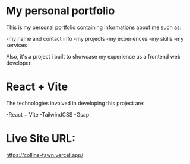 # My personal portfolio

This is my personal portfolio containing informations about me such as:

-my name and contact info
-my projects
-my experiences
-my skills
-my services

Also, it's a project i built to showcase my experience as a frontend web developer.

# React + Vite

The technologies involved in developing this project are:

-React + Vite
-TailwindCSS
-Gsap

# Live Site URL:

https://collins-fawn.vercel.app/

